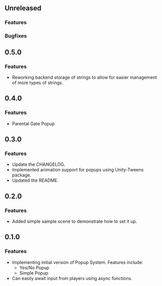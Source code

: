 ## Unreleased
### Features
### Bugfixes

## 0.5.0
### Features
* Reworking backend storage of strings to allow for easier management of more types of strings.

## 0.4.0
### Features
* Parental Gate Popup

## 0.3.0
### Features
* Update the CHANGELOG.
* Implemented animation support for popups using Unity-Tweens package.
* Updated the README.

## 0.2.0
### Features
* Added simple sample scene to demonstrate how to set it up.

## 0.1.0
### Features
* Implementing initial version of Popup System. Features include:
    * Yes/No Popup
    * Simple Popup
* Can easily await input from players using async functions.